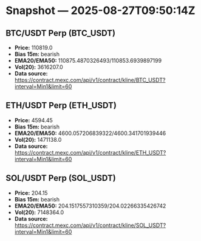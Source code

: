 # Snapshot — 2025-08-27T09:50:14Z

## BTC/USDT Perp (BTC_USDT)
- **Price:** 110819.0
- **Bias 15m:** bearish
- **EMA20/EMA50:** 110875.4870326493/110853.6939897199
- **Vol(20):** 3616207.0
- **Data source:** https://contract.mexc.com/api/v1/contract/kline/BTC_USDT?interval=Min1&limit=60

## ETH/USDT Perp (ETH_USDT)
- **Price:** 4594.45
- **Bias 15m:** bearish
- **EMA20/EMA50:** 4600.057206839322/4600.341701939446
- **Vol(20):** 1471138.0
- **Data source:** https://contract.mexc.com/api/v1/contract/kline/ETH_USDT?interval=Min1&limit=60

## SOL/USDT Perp (SOL_USDT)
- **Price:** 204.15
- **Bias 15m:** bearish
- **EMA20/EMA50:** 204.1517557310359/204.02266335426742
- **Vol(20):** 7148364.0
- **Data source:** https://contract.mexc.com/api/v1/contract/kline/SOL_USDT?interval=Min1&limit=60
